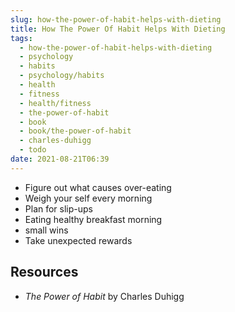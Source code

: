 ```yaml
---
slug: how-the-power-of-habit-helps-with-dieting
title: How The Power Of Habit Helps With Dieting
tags:
  - how-the-power-of-habit-helps-with-dieting
  - psychology
  - habits
  - psychology/habits
  - health
  - fitness
  - health/fitness
  - the-power-of-habit
  - book
  - book/the-power-of-habit
  - charles-duhigg
  - todo
date: 2021-08-21T06:39
---
```



- Figure out what causes over-eating
- Weigh your self every morning
- Plan for slip-ups
- Eating healthy breakfast morning
- small wins
- Take unexpected rewards

## Resources

- _The Power of Habit_ by Charles Duhigg

